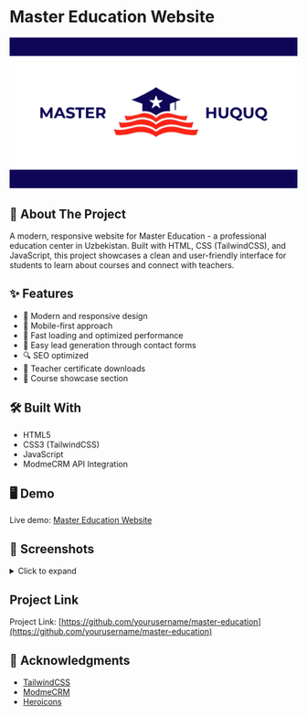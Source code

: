 # Master Education Website

![Master Education Preview](./og-image.jpg)

## 🎯 About The Project

A modern, responsive website for Master Education - a professional education center in Uzbekistan. Built with HTML, CSS (TailwindCSS), and JavaScript, this project showcases a clean and user-friendly interface for students to learn about courses and connect with teachers.

## ✨ Features

-   🎨 Modern and responsive design
-   📱 Mobile-first approach
-   🚀 Fast loading and optimized performance
-   📝 Easy lead generation through contact forms
-   🔍 SEO optimized
-   📄 Teacher certificate downloads
-   💼 Course showcase section

## 🛠️ Built With

-   HTML5
-   CSS3 (TailwindCSS)
-   JavaScript
-   ModmeCRM API Integration

## 🖥️ Demo

Live demo: [Master Education Website](https://master-huquq.netlify.app)

## 📸 Screenshots

<details>
<summary>Click to expand</summary>

### Home Page

![Home Page](./screenshots/home.png)

### Courses Section

![Courses](./screenshots/courses.png)

### Teachers Section

![Teachers](./screenshots/teachers.png)

</details>

## Project Link

Project Link: [https://github.com/yourusername/master-education](https://github.com/yourusername/master-education)

## 🙏 Acknowledgments

-   [TailwindCSS](https://tailwindcss.com)
-   [ModmeCRM](https://modme.uz)
-   [Heroicons](https://heroicons.com)
